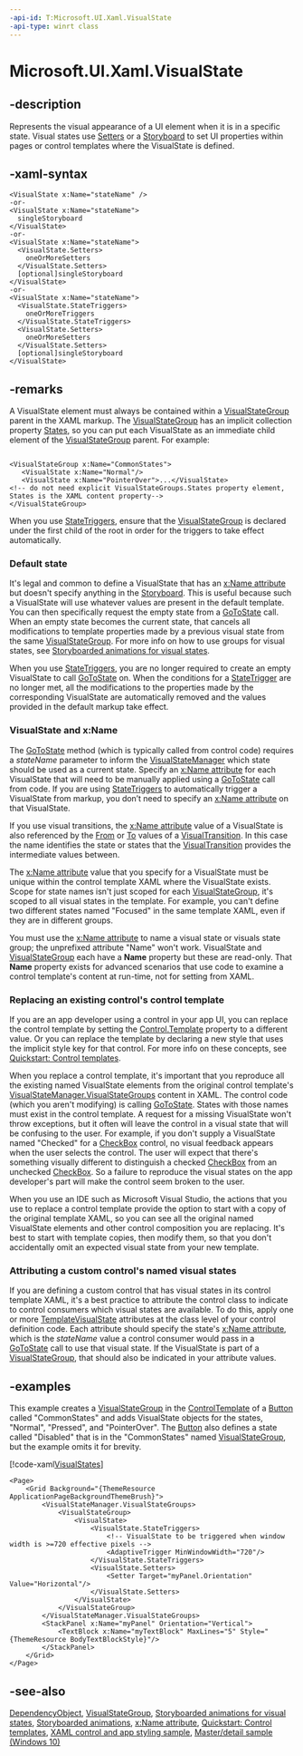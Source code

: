```yaml
---
-api-id: T:Microsoft.UI.Xaml.VisualState
-api-type: winrt class
---
```


<!-- Class syntax.
public class VisualState : Windows.UI.Xaml.DependencyObject, Windows.UI.Xaml.IVisualState, Windows.UI.Xaml.IVisualState2
-->

# Microsoft.UI.Xaml.VisualState

## -description

Represents the visual appearance of a UI element when it is in a specific state. Visual states use [Setters](visualstate_setters.md) or a [Storyboard](visualstate_storyboard.md) to set UI properties within pages or control templates where the VisualState is defined.

## -xaml-syntax

```xaml
<VisualState x:Name="stateName" />
-or-
<VisualState x:Name="stateName">
  singleStoryboard
</VisualState>
-or-
<VisualState x:Name="stateName">
  <VisualState.Setters>
    oneOrMoreSetters
  </VisualState.Setters>
  [optional]singleStoryboard
</VisualState>
-or-
<VisualState x:Name="stateName">
  <VisualState.StateTriggers>
    oneOrMoreTriggers
  </VisualState.StateTriggers>  
  <VisualState.Setters>
    oneOrMoreSetters
  </VisualState.Setters>
  [optional]singleStoryboard
</VisualState>
```

## -remarks

A VisualState element must always be contained within a [VisualStateGroup](visualstategroup.md) parent in the XAML markup. The [VisualStateGroup](visualstategroup.md) has an implicit collection property [States](visualstategroup_states.md), so you can put each VisualState as an immediate child element of the [VisualStateGroup](visualstategroup.md) parent. For example:

```xaml

<VisualStateGroup x:Name="CommonStates">
   <VisualState x:Name="Normal"/>
   <VisualState x:Name="PointerOver">...</VisualState>
<!-- do not need explicit VisualStateGroups.States property element, States is the XAML content property-->
</VisualStateGroup>

```

When you use [StateTriggers](visualstate_statetriggers.md), ensure that the [VisualStateGroup](visualstategroup.md) is declared under the first child of the root in order for the triggers to take effect automatically.

### Default state

It's legal and common to define a VisualState that has an [x:Name attribute](/windows/uwp/xaml-platform/x-name-attribute) but doesn't specify anything in the [Storyboard](visualstate_storyboard.md). This is useful because such a VisualState will use whatever values are present in the default template. You can then specifically request the empty state from a [GoToState](visualstatemanager_gotostate_51722231.md) call. When an empty state becomes the current state, that cancels all modifications to template properties made by a previous visual state from the same [VisualStateGroup](visualstategroup.md). For more info on how to use groups for visual states, see [Storyboarded animations for visual states](/previous-versions/windows/apps/jj819808(v=win.10)).

When you use [StateTriggers](visualstate_statetriggers.md), you are no longer required to create an empty VisualState to call [GoToState](visualstatemanager_gotostate_51722231.md) on. When the conditions for a [StateTrigger](statetrigger.md) are no longer met, all the modifications to the properties made by the corresponding VisualState are automatically removed and the values provided in the default markup take effect.

### VisualState and x:Name

The [GoToState](visualstatemanager_gotostate_51722231.md) method (which is typically called from control code) requires a *stateName* parameter to inform the [VisualStateManager](visualstatemanager.md) which state should be used as a current state. Specify an [x:Name attribute](/windows/uwp/xaml-platform/x-name-attribute) for each VisualState that will need to be manually applied using a [GoToState](visualstatemanager_gotostate_51722231.md) call from code. If you are using [StateTriggers](visualstate_statetriggers.md) to automatically trigger a VisualState from markup, you don’t need to specify an [x:Name attribute](/windows/uwp/xaml-platform/x-name-attribute) on that VisualState.

If you use visual transitions, the [x:Name attribute](/windows/uwp/xaml-platform/x-name-attribute) value of a VisualState is also referenced by the [From](visualtransition_from.md) or [To](visualtransition_to.md) values of a [VisualTransition](visualtransition.md). In this case the name identifies the state or states that the [VisualTransition](visualtransition.md) provides the intermediate values between.

The [x:Name attribute](/windows/uwp/xaml-platform/x-name-attribute) value that you specify for a VisualState must be unique within the control template XAML where the VisualState exists. Scope for state names isn't just scoped for each [VisualStateGroup](visualstategroup.md), it's scoped to all visual states in the template. For example, you can't define two different states named "Focused" in the same template XAML, even if they are in different groups.

You must use the [x:Name attribute](/windows/uwp/xaml-platform/x-name-attribute) to name a visual state or visuals state group; the unprefixed attribute "Name" won't work. VisualState and [VisualStateGroup](visualstategroup.md) each have a **Name** property but these are read-only. That **Name** property exists for advanced scenarios that use code to examine a control template's content at run-time, not for setting from XAML.

### Replacing an existing control's control template

If you are an app developer using a control in your app UI, you can replace the control template by setting the [Control.Template](../microsoft.ui.xaml.controls/control_template.md) property to a different value. Or you can replace the template by declaring a new style that uses the implicit style key for that control. For more info on these concepts, see [Quickstart: Control templates](/previous-versions/windows/apps/hh465374(v=win.10)).

When you replace a control template, it's important that you reproduce all the existing named VisualState elements from the original control template's [VisualStateManager.VisualStateGroups](visualstatemanager_visualstategroups.md) content in XAML. The control code (which you aren't modifying) is calling [GoToState](visualstatemanager_gotostate_51722231.md). States with those names must exist in the control template. A request for a missing VisualState won't throw exceptions, but it often will leave the control in a visual state that will be confusing to the user. For example, if you don't supply a VisualState named "Checked" for a [CheckBox](../microsoft.ui.xaml.controls/checkbox.md) control, no visual feedback appears when the user selects the control. The user will expect that there's something visually different to distinguish a checked [CheckBox](../microsoft.ui.xaml.controls/checkbox.md) from an unchecked [CheckBox](../microsoft.ui.xaml.controls/checkbox.md). So a failure to reproduce the visual states on the app developer's part will make the control seem broken to the user.

When you use an IDE such as Microsoft Visual Studio, the actions that you use to replace a control template provide the option to start with a copy of the original template XAML, so you can see all the original named VisualState elements and other control composition you are replacing. It's best to start with template copies, then modify them, so that you don't accidentally omit an expected visual state from your new template.

### Attributing a custom control's named visual states

If you are defining a custom control that has visual states in its control template XAML, it's a best practice to attribute the control class to indicate to control consumers which visual states are available. To do this, apply one or more [TemplateVisualState](templatevisualstateattribute.md) attributes at the class level of your control definition code. Each attribute should specify the state's [x:Name attribute](/windows/uwp/xaml-platform/x-name-attribute), which is the *stateName* value a control consumer would pass in a [GoToState](visualstatemanager_gotostate_51722231.md) call to use that visual state. If the VisualState is part of a [VisualStateGroup](visualstategroup.md), that should also be indicated in your attribute values.

## -examples

This example creates a [VisualStateGroup](visualstategroup.md) in the [ControlTemplate](../microsoft.ui.xaml.controls/controltemplate.md) of a [Button](../microsoft.ui.xaml.controls/button.md) called "CommonStates" and adds VisualState objects for the states, "Normal", "Pressed", and "PointerOver". The [Button](../microsoft.ui.xaml.controls/button.md) also defines a state called "Disabled" that is in the "CommonStates" named [VisualStateGroup](visualstategroup.md), but the example omits it for brevity.

[!code-xaml[VisualStates](../microsoft.ui.xaml.data/code/StylingTemplatingOverview/csharp/ButtonStages.xaml#SnippetVisualStates)]

```xaml
<Page>
    <Grid Background="{ThemeResource ApplicationPageBackgroundThemeBrush}">
        <VisualStateManager.VisualStateGroups>
            <VisualStateGroup>
                <VisualState>
                    <VisualState.StateTriggers>
                        <!-- VisualState to be triggered when window width is >=720 effective pixels -->
                        <AdaptiveTrigger MinWindowWidth="720"/>
                    </VisualState.StateTriggers>
                    <VisualState.Setters>
                        <Setter Target="myPanel.Orientation" Value="Horizontal"/>
                    </VisualState.Setters>
                </VisualState>
            </VisualStateGroup>
        </VisualStateManager.VisualStateGroups>
        <StackPanel x:Name="myPanel" Orientation="Vertical">
            <TextBlock x:Name="myTextBlock" MaxLines="5" Style="{ThemeResource BodyTextBlockStyle}"/>
        </StackPanel>
    </Grid>
</Page>

```

## -see-also

[DependencyObject](dependencyobject.md), [VisualStateGroup](visualstategroup.md), [Storyboarded animations for visual states](/previous-versions/windows/apps/jj819808(v=win.10)), [Storyboarded animations](/windows/uwp/graphics/storyboarded-animations), [x:Name attribute](/windows/uwp/xaml-platform/x-name-attribute), [Quickstart: Control templates](/previous-versions/windows/apps/hh465374(v=win.10)), [XAML control and app styling sample](https://github.com/microsoftarchive/msdn-code-gallery-microsoft/tree/master/Official%20Windows%20Platform%20Sample/Windows%208.1%20Store%20app%20samples/99866-Windows%208.1%20Store%20app%20samples/XAML%20control%20and%20app%20styling%20sample/C%23), [Master/detail sample (Windows 10)](https://go.microsoft.com/fwlink/p/?LinkId=619901)
